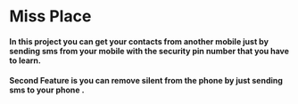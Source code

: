 # Miss Place

#### In this project you can get your contacts from another mobile just by sending sms from your mobile with the security pin number that you have to learn.

#### Second Feature is you can remove silent from the phone by just sending sms to your phone .